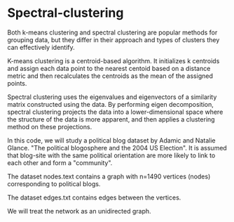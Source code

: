 # Spectral-clustering
Both k-means clustering and spectral clustering are popular methods for grouping data, but they differ in their approach and types of clusters they can effectively identify.

K-means clustering is a centroid-based algorithm. It initializes k centroids and assign each data point to the nearest centoid based on a distance metric and then recalculates the centroids as the mean of the assigned points. 

Spectral clustering uses the eigenvalues and eigenvectors of a similarity matrix constructed using the data. By performing eigen decomposition, spectral clustering projects the data into a lower-dimensional space where the structure of the data is more apparent, and then applies a clustering method on these projections. 

In this code, we will study a political blog dataset by Adamic and Natalie Glance. "The political blogosphere and the 2004 US Election". It is assumed that blog-site with the same political orientation are more likely to link to each other and form a "community". 

The dataset nodes.text contains a graph with n=1490 vertices (nodes) corresponding to political blogs.

The dataset edges.txt contains edges between the vertices. 

We will treat the network as an unidirected graph.


